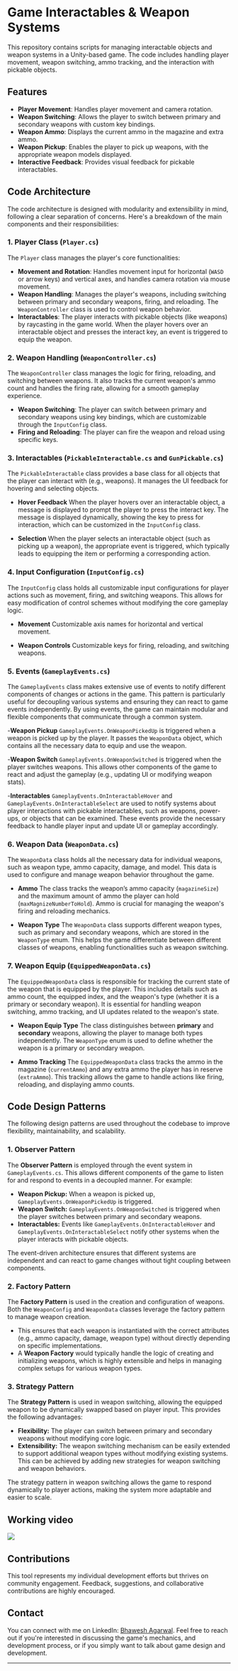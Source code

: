 # Game Interactables & Weapon Systems

This repository contains scripts for managing interactable objects and weapon systems in a Unity-based game. The code includes handling player movement, weapon switching, ammo tracking, and the interaction with pickable objects. 

## Features

- **Player Movement**: Handles player movement and camera rotation.
- **Weapon Switching**: Allows the player to switch between primary and secondary weapons with custom key bindings.
- **Weapon Ammo**: Displays the current ammo in the magazine and extra ammo.
- **Weapon Pickup**: Enables the player to pick up weapons, with the appropriate weapon models displayed.
- **Interactive Feedback**: Provides visual feedback for pickable interactables.

## Code Architecture

The code architecture is designed with modularity and extensibility in mind, following a clear separation of concerns. Here's a breakdown of the main components and their responsibilities:

### 1. **Player Class (`Player.cs`)**

The `Player` class manages the player's core functionalities:

- **Movement and Rotation**: Handles movement input for horizontal (`WASD` or arrow keys) and vertical axes, and handles camera rotation via mouse movement.
- **Weapon Handling**: Manages the player's weapons, including switching between primary and secondary weapons, firing, and reloading. The `WeaponController` class is used to control weapon behavior.
- **Interactables**: The player interacts with pickable objects (like weapons) by raycasting in the game world. When the player hovers over an interactable object and presses the interact key, an event is triggered to equip the weapon.


### 2. **Weapon Handling (`WeaponController.cs`)**

The `WeaponController` class manages the logic for firing, reloading, and switching between weapons. It also tracks the current weapon's ammo count and handles the firing rate, allowing for a smooth gameplay experience.

- **Weapon Switching**: The player can switch between primary and secondary weapons using key bindings, which are customizable through the `InputConfig` class.
- **Firing and Reloading**: The player can fire the weapon and reload using specific keys.

### 3. **Interactables (`PickableInteractable.cs` and `GunPickable.cs`)**

The `PickableInteractable` class provides a base class for all objects that the player can interact with (e.g., weapons). It manages the UI feedback for hovering and selecting objects.

- **Hover Feedback**
When the player hovers over an interactable object, a message is displayed to prompt the player to press the interact key. The message is displayed dynamically, showing the key to press for interaction, which can be customized in the `InputConfig` class.

- **Selection**
When the player selects an interactable object (such as picking up a weapon), the appropriate event is triggered, which typically leads to equipping the item or performing a corresponding action.

### 4. **Input Configuration (`InputConfig.cs`)**

The `InputConfig` class holds all customizable input configurations for player actions such as movement, firing, and switching weapons. This allows for easy modification of control schemes without modifying the core gameplay logic.

- **Movement**
Customizable axis names for horizontal and vertical movement.

- **Weapon Controls**
Customizable keys for firing, reloading, and switching weapons.


### 5. **Events (`GameplayEvents.cs`)**

The `GameplayEvents` class makes extensive use of events to notify different components of changes or actions in the game. This pattern is particularly useful for decoupling various systems and ensuring they can react to game events independently. By using events, the game can maintain modular and flexible components that communicate through a common system.

-**Weapon Pickup**
`GameplayEvents.OnWeaponPickedUp` is triggered when a weapon is picked up by the player. It passes the `WeaponData` object, which contains all the necessary data to equip and use the weapon.

-**Weapon Switch**
`GameplayEvents.OnWeaponSwitched` is triggered when the player switches weapons. This allows other components of the game to react and adjust the gameplay (e.g., updating UI or modifying weapon stats).

-**Interactables**
`GameplayEvents.OnInteractableHover` and `GameplayEvents.OnInteractableSelect` are used to notify systems about player interactions with pickable interactables, such as weapons, power-ups, or objects that can be examined. These events provide the necessary feedback to handle player input and update UI or gameplay accordingly.
### 6. **Weapon Data (`WeaponData.cs`)**

The `WeaponData` class holds all the necessary data for individual weapons, such as weapon type, ammo capacity, damage, and model. This data is used to configure and manage weapon behavior throughout the game.

- **Ammo**
The class tracks the weapon’s ammo capacity (`magazineSize`) and the maximum amount of ammo the player can hold (`maxMagnizeNumberToHold`).
Ammo is crucial for managing the weapon's firing and reloading mechanics.

- **Weapon Type**
The `WeaponData` class supports different weapon types, such as primary and secondary weapons, which are stored in the `WeaponType` enum.
This helps the game differentiate between different classes of weapons, enabling functionalities such as weapon switching.
### 7. **Weapon Equip (`EquippedWeaponData.cs`)**

The `EquippedWeaponData` class is responsible for tracking the current state of the weapon that is equipped by the player. This includes details such as ammo count, the equipped index, and the weapon's type (whether it is a primary or secondary weapon). It is essential for handling weapon switching, ammo tracking, and UI updates related to the weapon's state.

- **Weapon Equip Type**
The class distinguishes between **primary** and **secondary** weapons, allowing the player to manage both types independently.
The `WeaponType` enum is used to define whether the weapon is a primary or secondary weapon.

- **Ammo Tracking**
 The `EquippedWeaponData` class tracks the ammo in the magazine (`currentAmmo`) and any extra ammo the player has in reserve (`extraAmmo`).
This tracking allows the game to handle actions like firing, reloading, and displaying ammo counts.

## Code Design Patterns

The following design patterns are used throughout the codebase to improve flexibility, maintainability, and scalability.

### 1. **Observer Pattern**
The **Observer Pattern** is employed through the event system in `GameplayEvents.cs`. This allows different components of the game to listen for and respond to events in a decoupled manner. For example:
- **Weapon Pickup:** When a weapon is picked up, `GameplayEvents.OnWeaponPickedUp` is triggered.
- **Weapon Switch:** `GameplayEvents.OnWeaponSwitched` is triggered when the player switches between primary and secondary weapons.
- **Interactables:** Events like `GameplayEvents.OnInteractableHover` and `GameplayEvents.OnInteractableSelect` notify other systems when the player interacts with pickable objects.

The event-driven architecture ensures that different systems are independent and can react to game changes without tight coupling between components.

### 2. **Factory Pattern**
The **Factory Pattern** is used in the creation and configuration of weapons. Both the `WeaponConfig` and `WeaponData` classes leverage the factory pattern to manage weapon creation. 
- This ensures that each weapon is instantiated with the correct attributes (e.g., ammo capacity, damage, weapon type) without directly depending on specific implementations.
- A **Weapon Factory** would typically handle the logic of creating and initializing weapons, which is highly extensible and helps in managing complex setups for various weapon types.

### 3. **Strategy Pattern**
The **Strategy Pattern** is used in weapon switching, allowing the equipped weapon to be dynamically swapped based on player input. This provides the following advantages:
- **Flexibility:** The player can switch between primary and secondary weapons without modifying core logic.
- **Extensibility:** The weapon switching mechanism can be easily extended to support additional weapon types without modifying existing systems. This can be achieved by adding new strategies for weapon switching and weapon behaviors.

The strategy pattern in weapon switching allows the game to respond dynamically to player actions, making the system more adaptable and easier to scale.

## Working video

[![](https://github.com/Bhawesh02/Wepon_System/blob/main/Gif/Untitled%20video.gif)](https://www.youtube.com/watch?v=jnKlDJ_W1Xw)

## Contributions

This tool represents my individual development efforts but thrives on community engagement. Feedback, suggestions, and collaborative contributions are highly encouraged. 

## Contact

You can connect with me on LinkedIn: [Bhawesh Agarwal](https://www.linkedin.com/in/bhawesh-agarwal-70b98b113). Feel free to reach out if you're interested in discussing the game's mechanics, and development process, or if you simply want to talk about game design and development.

---
